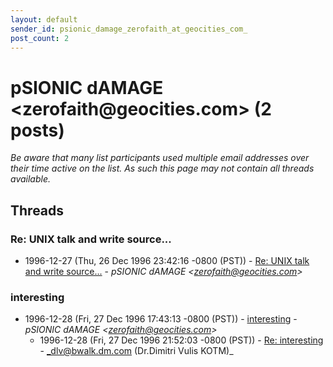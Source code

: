```yaml
---
layout: default
sender_id: psionic_damage_zerofaith_at_geocities_com_
post_count: 2
---
```


# pSIONIC dAMAGE <zerofaith<span>@</span>geocities.com> (2 posts)

_Be aware that many list participants used multiple email addresses over their time active on the list. As such this page may not contain all threads available._

## Threads

### Re: UNIX talk and write source...
+ 1996-12-27 (Thu, 26 Dec 1996 23:42:16 -0800 (PST)) - [Re: UNIX talk and write source...](/archive/1996/12/3faf32302257a7db975456df33662e7c0720f74b3d7cf1a1576ebc7b848c2ad0) - _pSIONIC dAMAGE \<zerofaith@geocities.com\>_

### interesting
+ 1996-12-28 (Fri, 27 Dec 1996 17:43:13 -0800 (PST)) - [interesting](/archive/1996/12/74c8872fd2e41954bb634e95eed5a15531c2ec1b9f63f0749cf54e25ba01c9fe) - _pSIONIC dAMAGE \<zerofaith@geocities.com\>_
  + 1996-12-28 (Fri, 27 Dec 1996 21:52:03 -0800 (PST)) - [Re: interesting](/archive/1996/12/8bd0292d742f844bb8193f2c7ef35561d6ed9767aaa211c7c6db860673c61b29) - _dlv@bwalk.dm.com (Dr.Dimitri Vulis KOTM)_

